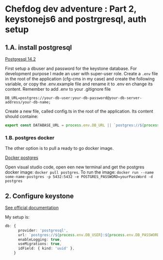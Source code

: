 
# Chefdog dev adventure : Part 2, keystonejs6 and postrgresql, auth setup

## 1.A. install postgresql

[Postgresql 14.2](https://www.enterprisedb.com/downloads/postgres-postgresql-downloads)

First setup a dbuser and password for the keystone database. For development purpose I made an user with super-user role.
Create a `.env` file in the root of the application (cfg-cms in my case) and create the following variable,
or copy the .env.example file and rename it to .env en change its content. Remember to add .env to your .gitignore file

`DB_URL=postgres://your-db-user:your-db-password@your-db-server-address/your-db-name;`

Create a new file, called config.ts in the root of the application. Its content should containe:

```typescript
export const DATABASE_URL = process.env.DB_URL || `postgres://${process.env.USER}@localhost/keystone-6-example`;
```

### 1.B. postgres docker

The other option is to pull a ready to go docker image. 

[Docker postgres](https://hub.docker.com/_/postgres)

Open visual studio code, open een new terminal and get the postgres docker image: `docker pull postgres`.
To run the image: `docker run --name some-name-postgres -p 5432:5432 -e POSTGRES_PASSWORD=yourPassWord -d postgres`


## 2. Configure keystone

[See official documentation](https://keystonejs.com/docs/apis/config#postgresql)

My setup is:

```typescript
db: {
      provider: 'postgresql',
      url: `postgres://${process.env.DB_USER}:${process.env.DB_PASSWORD}@${process.env.DB_SERVER}/${process.env.DB_NAME}`,
      enableLogging: true,
      useMigrations: true,
      idField: { kind: 'uuid' },
    }
```
